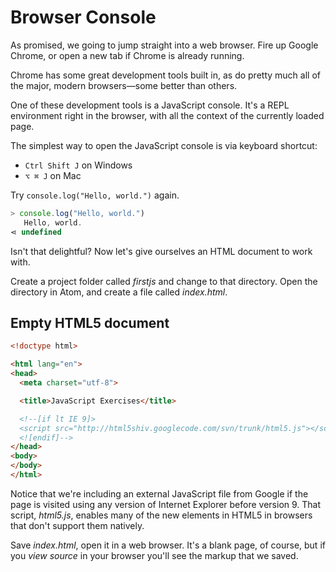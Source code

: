 # Browser Console

As promised, we going to jump straight into a web browser. Fire up Google Chrome, or open a new tab if Chrome is already running.

Chrome has some great development tools built in, as do pretty much all of the major, modern browsers—some better than others.

One of these development tools is a JavaScript console. It's a REPL environment right in the browser, with all the context of the currently loaded page.

The simplest way to open the JavaScript console is via keyboard shortcut:

* `Ctrl Shift J` on Windows
* `⌥ ⌘ J` on Mac

Try `console.log("Hello, world.")` again.

```js
> console.log("Hello, world.")
   Hello, world.
⋖ undefined
```

Isn't that delightful? Now let's give ourselves an HTML document to work with.

Create a project folder called _firstjs_ and change to that directory. Open the directory in Atom, and create a file called _index.html_.

## Empty HTML5 document

```html
<!doctype html>

<html lang="en">
<head>
  <meta charset="utf-8">

  <title>JavaScript Exercises</title>

  <!--[if lt IE 9]>
  <script src="http://html5shiv.googlecode.com/svn/trunk/html5.js"></script>
  <![endif]-->
</head>
<body>
</body>
</html>
```

Notice that we're including an external JavaScript file from Google if the page is visited using any version of Internet Explorer before version 9. That script, _html5.js_, enables many of the new elements in HTML5 in browsers that don't support them natively.

Save _index.html_, open it in a web browser. It's a blank page, of course, but if you _view source_ in your browser you'll see the markup that we saved.
